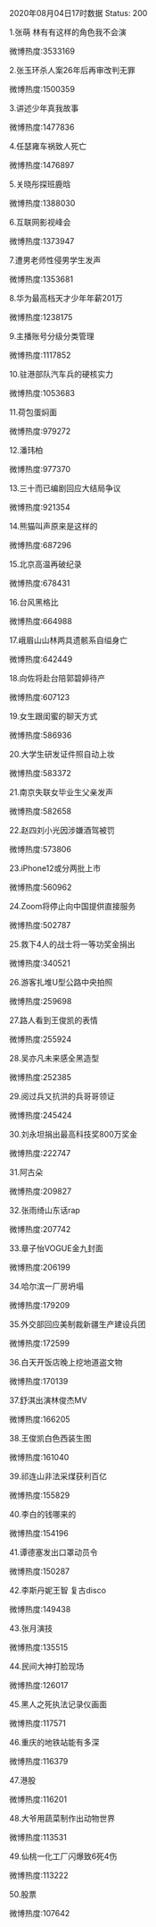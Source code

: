 2020年08月04日17时数据
Status: 200

1.张萌 林有有这样的角色我不会演

微博热度:3533169

2.张玉环杀人案26年后再审改判无罪

微博热度:1500359

3.讲述少年真我故事

微博热度:1477836

4.任瑟雍车祸致人死亡

微博热度:1476897

5.关晓彤探班鹿晗

微博热度:1388030

6.互联网影视峰会

微博热度:1373947

7.遭男老师性侵男学生发声

微博热度:1353681

8.华为最高档天才少年年薪201万

微博热度:1238175

9.主播账号分级分类管理

微博热度:1117852

10.驻港部队汽车兵的硬核实力

微博热度:1053683

11.荷包蛋焖面

微博热度:979272

12.潘玮柏

微博热度:977370

13.三十而已编剧回应大结局争议

微博热度:921354

14.熊猫叫声原来是这样的

微博热度:687296

15.北京高温再破纪录

微博热度:678431

16.台风黑格比

微博热度:664988

17.峨眉山山林两具遗骸系自缢身亡

微博热度:642449

18.向佐将赴台陪郭碧婷待产

微博热度:607123

19.女生跟闺蜜的聊天方式

微博热度:586936

20.大学生研发证件照自动上妆

微博热度:583372

21.南京失联女毕业生父亲发声

微博热度:582658

22.赵四刘小光因涉嫌酒驾被罚

微博热度:573806

23.iPhone12或分两批上市

微博热度:560962

24.Zoom将停止向中国提供直接服务

微博热度:502787

25.救下4人的战士将一等功奖金捐出

微博热度:340521

26.游客扎堆U型公路中央拍照

微博热度:259698

27.路人看到王俊凯的表情

微博热度:255924

28.吴亦凡未来感全黑造型

微博热度:252385

29.阅过兵又抗洪的兵哥哥领证

微博热度:245424

30.刘永坦捐出最高科技奖800万奖金

微博热度:222747

31.阿古朵

微博热度:209827

32.张雨绮山东话rap

微博热度:207742

33.章子怡VOGUE金九封面

微博热度:206199

34.哈尔滨一厂房坍塌

微博热度:179209

35.外交部回应美制裁新疆生产建设兵团

微博热度:172599

36.白天开饭店晚上挖地道盗文物

微博热度:170139

37.舒淇出演林俊杰MV

微博热度:166205

38.王俊凯白色西装生图

微博热度:161040

39.祁连山非法采煤获利百亿

微博热度:155829

40.李白的钱哪来的

微博热度:154196

41.谭德塞发出口罩动员令

微博热度:150287

42.李斯丹妮王智 复古disco

微博热度:149438

43.张月演技

微博热度:135515

44.民间大神打脸现场

微博热度:126017

45.黑人之死执法记录仪画面

微博热度:117571

46.重庆的地铁站能有多深

微博热度:116379

47.港股

微博热度:116201

48.大爷用蔬菜制作出动物世界

微博热度:113531

49.仙桃一化工厂闪爆致6死4伤

微博热度:113222

50.股票

微博热度:107642

